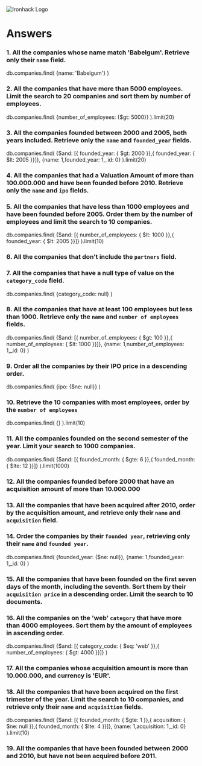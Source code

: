 ![Ironhack Logo](https://i.imgur.com/1QgrNNw.png)

# Answers

### 1. All the companies whose name match 'Babelgum'. Retrieve only their `name` field.
db.companies.find(
  {name: 'Babelgum'}
)
<!-- Your Code Goes Here -->

### 2. All the companies that have more than 5000 employees. Limit the search to 20 companies and sort them by **number of employees**.
db.companies.find(
  {number_of_employees: {$gt: 5000}}
).limit(20)
<!-- Your Code Goes Here -->

### 3. All the companies founded between 2000 and 2005, both years included. Retrieve only the `name` and `founded_year` fields.
db.companies.find(
  {$and: [{ founded_year: { $gt: 2000 }},{ founded_year: { $lt: 2005 }}]},
  {name: 1,founded_year: 1,_id: 0}
).limit(20)
<!-- Your Code Goes Here -->

### 4. All the companies that had a Valuation Amount of more than 100.000.000 and have been founded before 2010. Retrieve only the `name` and `ipo` fields.

<!-- Your Code Goes Here -->

### 5. All the companies that have less than 1000 employees and have been founded before 2005. Order them by the number of employees and limit the search to 10 companies.
db.companies.find(
  {$and: [{ number_of_employees: { $lt: 1000 }},{ founded_year: { $lt: 2005 }}]}
).limit(10)
<!-- Your Code Goes Here -->

### 6. All the companies that don't include the `partners` field.

<!-- Your Code Goes Here -->

### 7. All the companies that have a null type of value on the `category_code` field.
db.companies.find(
  {category_code: null}
)
<!-- Your Code Goes Here -->

### 8. All the companies that have at least 100 employees but less than 1000. Retrieve only the `name` and `number of employees` fields.
db.companies.find(
  {$and: [{ number_of_employees: { $gt: 100 }},{ number_of_employees: { $lt: 1000 }}]},
  {name: 1,number_of_employees: 1,_id: 0}
)
<!-- Your Code Goes Here -->

### 9. Order all the companies by their IPO price in a descending order.
db.companies.find(
  {ipo: {$ne: null}}
)
<!-- Your Code Goes Here -->

### 10. Retrieve the 10 companies with most employees, order by the `number of employees`
db.companies.find(
  {}
).limit(10)
<!-- Your Code Goes Here -->

### 11. All the companies founded on the second semester of the year. Limit your search to 1000 companies.
db.companies.find(
  {$and: [{ founded_month: { $gte: 6 }},{ founded_month: { $lte: 12 }}]}
).limit(1000)
<!-- Your Code Goes Here -->

### 12. All the companies founded before 2000 that have an acquisition amount of more than 10.000.000

<!-- Your Code Goes Here -->

### 13. All the companies that have been acquired after 2010, order by the acquisition amount, and retrieve only their `name` and `acquisition` field.

<!-- Your Code Goes Here -->

### 14. Order the companies by their `founded year`, retrieving only their `name` and `founded year`.
db.companies.find(
  {founded_year: {$ne: null}},
  {name: 1,founded_year: 1,_id: 0}
)
<!-- Your Code Goes Here -->

### 15. All the companies that have been founded on the first seven days of the month, including the seventh. Sort them by their `acquisition price` in a descending order. Limit the search to 10 documents.

<!-- Your Code Goes Here -->

### 16. All the companies on the 'web' `category` that have more than 4000 employees. Sort them by the amount of employees in ascending order.
db.companies.find(
  {$and: [{ category_code: { $eq: 'web' }},{ number_of_employees: { $gt: 4000 }}]}
)
<!-- Your Code Goes Here -->

### 17. All the companies whose acquisition amount is more than 10.000.000, and currency is 'EUR'.

<!-- Your Code Goes Here -->

### 18. All the companies that have been acquired on the first trimester of the year. Limit the search to 10 companies, and retrieve only their `name` and `acquisition` fields.
db.companies.find(
  {$and: [{ founded_month: { $gte: 1 }},{ acquisition: { $ne: null }},{ founded_month: { $lte: 4 }}]},
  {name: 1,acquisition: 1,_id: 0}
).limit(10)
<!-- Your Code Goes Here -->

### 19. All the companies that have been founded between 2000 and 2010, but have not been acquired before 2011.

<!-- Your Code Goes Here -->
